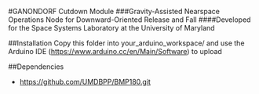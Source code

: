 #GANONDORF Cutdown Module
###Gravity-Assisted Nearspace Operations Node for Downward-Oriented Release and Fall
####Developed for the Space Systems Laboratory at the University of Maryland

##Installation
Copy this folder into your_arduino_workspace/ and use the Arduino IDE (https://www.arduino.cc/en/Main/Software) to upload

##Dependencies
- https://github.com/UMDBPP/BMP180.git
